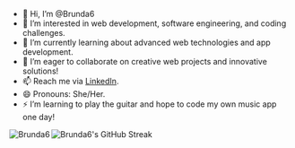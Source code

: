 - 👋 Hi, I’m @Brunda6
- 👀 I’m interested in web development, software engineering, and coding challenges.
- 🌱 I’m currently learning about advanced web technologies and app development.
- 💞️ I’m eager to collaborate on creative web projects and innovative solutions!
- 📫 Reach me via [LinkedIn](www.linkedin.com/in/brunda-m).
- 😄 Pronouns: She/Her.
- ⚡ I’m learning to play the guitar and hope to code my own music app one day!

<p><img align="left" src="https://github-readme-stats.vercel.app/api/top-langs?username=Brunda6&show_icons=true&locale=en&layout=compact" alt="Brunda6" /></p>

<img src="https://github-readme-streak-stats.herokuapp.com/?user=Brunda6" alt="Brunda6's GitHub Streak" style="display: block; margin: 0 auto;" />
